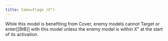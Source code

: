 ```yaml
---
title: Camouflage (X")
---
```

While this model is benefiting from Cover, enemy models cannot Target or enter[[BtB]] with this model unless the enemy model is within X” at the start of its activation.
